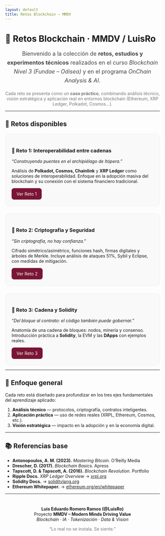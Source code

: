 ```yaml
---
layout: default
title: Retos Blockchain – MMDV
---
```


# 🚀 Retos Blockchain · MMDV / LuisRo  

<div style="text-align:center;max-width:800px;margin:auto;">
  <p style="font-size:18px;line-height:1.6;color:#444;">
    Bienvenido a la colección de <strong>retos, estudios y experimentos técnicos</strong> realizados en el curso 
    <em>Blockchain Nivel 3 (Fundae – Odisea)</em> y en el programa <em>OnChain Analysis & AI</em>.
  </p>
  <p style="color:#777;">
    Cada reto se presenta como un <strong>caso práctico</strong>, combinando análisis técnico, visión estratégica y aplicación real en entornos blockchain 
    (Ethereum, XRP Ledger, Polkadot, Cosmos…).
  </p>
</div>

---

## 🧩 Retos disponibles

<div style="display:grid;grid-template-columns:repeat(auto-fit,minmax(280px,1fr));gap:24px;margin-top:20px;">

<div style="border:1px solid #eee;border-radius:12px;padding:20px;background:#faf9f9;">
  <h3>🔹 Reto 1: Interoperabilidad entre cadenas</h3>
  <p><em>“Construyendo puentes en el archipiélago de Itópera.”</em></p>
  <p>
  Análisis de <strong>Polkadot, Cosmos, Chainlink</strong> y <strong>XRP Ledger</strong> como soluciones de interoperabilidad.  
  Enfoque en la adopción masiva del blockchain y su conexión con el sistema financiero tradicional.
  </p>
  <a href="./Reto_1_Interoperabilidad/" style="text-decoration:none;background:#7a1535;color:#fff;padding:10px 16px;border-radius:8px;display:inline-block;">Ver Reto 1</a>
</div>

<div style="border:1px solid #eee;border-radius:12px;padding:20px;background:#faf9f9;">
  <h3>🔹 Reto 2: Criptografía y Seguridad</h3>
  <p><em>“Sin criptografía, no hay confianza.”</em></p>
  <p>
  Cifrado simétrico/asimétrico, funciones hash, firmas digitales y árboles de Merkle.  
  Incluye análisis de ataques 51%, Sybil y Eclipse, con medidas de mitigación.
  </p>
  <a href="./Reto_2_Criptografia_y_Seguridad/" style="text-decoration:none;background:#7a1535;color:#fff;padding:10px 16px;border-radius:8px;display:inline-block;">Ver Reto 2</a>
</div>

<div style="border:1px solid #eee;border-radius:12px;padding:20px;background:#faf9f9;">
  <h3>🔹 Reto 3: Cadena y Solidity</h3>
  <p><em>“Del bloque al contrato: el código también puede gobernar.”</em></p>
  <p>
  Anatomía de una cadena de bloques: nodos, minería y consenso.  
  Introducción práctica a <strong>Solidity</strong>, la EVM y las <strong>DApps</strong> con ejemplos reales.
  </p>
  <a href="./Reto_3_Cadena_y_Solidity/" style="text-decoration:none;background:#7a1535;color:#fff;padding:10px 16px;border-radius:8px;display:inline-block;">Ver Reto 3</a>
</div>

</div>

---

## 🧭 Enfoque general

Cada reto está diseñado para profundizar en los tres ejes fundamentales del aprendizaje aplicado:

1. **Análisis técnico** — protocolos, criptografía, contratos inteligentes.  
2. **Aplicación práctica** — uso de redes reales (XRPL, Ethereum, Cosmos, etc.).  
3. **Visión estratégica** — impacto en la adopción y en la economía digital.

---

## 📚 Referencias base
- **Antonopoulos, A. M. (2023).** *Mastering Bitcoin.* O’Reilly Media  
- **Drescher, D. (2017).** *Blockchain Basics.* Apress  
- **Tapscott, D. & Tapscott, A. (2016).** *Blockchain Revolution.* Portfolio  
- **Ripple Docs.** *XRP Ledger Overview* → [xrpl.org](https://xrpl.org)  
- **Solidity Docs.** → [soliditylang.org](https://soliditylang.org)  
- **Ethereum Whitepaper.** → [ethereum.org/en/whitepaper](https://ethereum.org/en/whitepaper)

---

<div style="text-align:center;margin-top:40px;">
  <p><strong>Luis Eduardo Romero Ramos (@LuisRo)</strong><br>
  Proyecto <strong>MMDV – Modern Minds Driving Value</strong><br>
  <em>Blockchain · IA · Tokenización · Data & Vision</em></p>
  <p style="color:#777;">“Lo real no se instala. Se siente.”</p>
</div>
